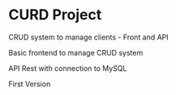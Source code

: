 # CURD Project
CRUD system to manage clients - Front and API

Basic frontend to manage CRUD system

API Rest with connection to MySQL

First Version
